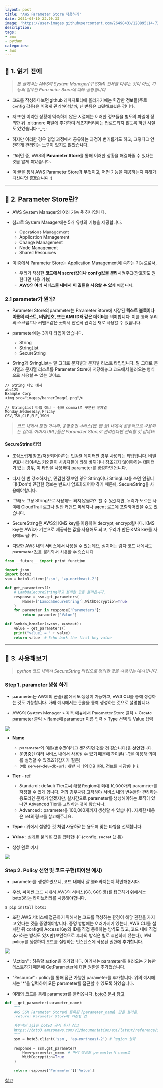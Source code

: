 ```yaml
---
layout: post
title: "AWS Parameter Store 적용하기"
date: 2021-08-10 23:09:35
image: 'https://user-images.githubusercontent.com/26498433/128895114-720e4bb7-e2af-49d0-9815-1b2ec447d119.png'
description:
tags:
- aws
- python
categories:
- aws
---
```

## 📌 1. 읽기 전에
> <cite>본 글에서는 AWS의 System Manager(구 SSM) 전체를 다루는 것이 아닌, 기능의 일부인 Parameter Store에 대해 설명합니다.</cite>

- 코드를 작성하다보면 github 레파지토리에 올라가기에는 민감한 정보들(주로 config 값들)을 어떻게 관리해야할까, 한 번쯤은 고민해보셨을 겁니다. 
  
- 저 또한 이러한 상황에 익숙하지 않은 시절에는 이러한 정보들을 별도의 파일에 정의한 뒤 .gitignore 파일에 추가하여 레포지터리에는 업로드되지 않도록 하던 시절도 있었습니다 -_-;;

- 하지만 이러한 경우 협업 과정에서 공유하는 과정이 번거롭기도 하고, 그렇다고 안전하게 관리되는 느낌이 있지도 않았습니다.

- 그러던 중, AWS의 **Parameter Store**를 통해 이러한 상황을 해결해줄 수 있다는 것을 알게 되었습니다.

- 이 글을 통해 AWS Parameter Store가 무엇이고, 어떤 기능을 제공하는지 이해가 되신다면 좋겠습니다 :)

***

## 📌 2. Parameter Store란?
- AWS System Manager의 여러 기능 중 하나입니다.

- 참고로 System Manager에는 5개 유형의 기능을 제공합니다.
  - Operations Management
  - Application Management
  - Change Management
  - Node Management
  - Shared Resources


- 이 중에서 Parameter Store는 Application Management에 속하는 기능으로서,
    - 우리가 작성한 **코드에서 secret값이나 config값을 분리**시켜주고(암호화도 원한다면 사용 가능)
    - **AWS의 여러 서비스들 내에서 이 값들을 사용할 수 있게** 해줍니다.


### 2.1 parameter가 뭔데?
- Parameter Store의 parameter는 Parameter Store에 저장된 **텍스트 블록이나 이름의 리스트, 비밀번호, 또는 AMI ID와 같은 데이터**를 의미합니다. 이를 통해 우리의 스크립트나 커맨드같은 곳에서 안전히 관리된 채로 사용할 수 있습니다.

- parameter에는 3가지 타입이 있습니다.
    - String
    - StringList
    - SecureString
  
- String과 StringList는 말 그대로 문자열과 문자열 리스트 타입입니다. 말 그대로 문자열과 문자열 리스트를 Parameter Store에 저장해놓고 코드에서 불러오는 형식으로 사용할 수 있는 것이죠.

```
// String 타입 예시
abc123
Example Corp
<img src="images/bannerImage1.png"/>

// StringList 타입 예시 - 쉼표(comma)로 구분된 문자열
Monday,Wednesday,Friday
CSV,TSV,CLF,ELF,JSON
```

> <cite>코드 내에서 뿐만 아니라, 운영중인 서비스(웹, 앱 등) 내에서 공통적으로 사용되는 값(예. 이미지 URL)들은 Parameter Store로 관리한다면 편리할 것 같네요!</cite>

#### SecureString 타입
- 조심스럽게 참조/저장되어야하는 민감한 데이터인 경우 사용되는 타입입니다. 비밀번호나 라이센스 키와같이 사용자들에 의해 바뀌거나 참조되지 않아야하는 데이터가 있는 경우, 이 타입을 사용하여 parameter를 생성하면 됩니다.

- 다시 한 번 강조하지만, 민감한 정보인 경우 String이나 StringList를 쓰면 안됩니다!(Don't) 민감한 정보는 반드시 암호화되어야 하기 때문에, SecureString을 사용해야합니다.

- '그래도 그냥 String으로 사용해도 되지 않을까?' 할 수 있겠지만, 우리가 모르는 사이에 CloudTrail 로그나 일반 커맨드 메세지나 agent 로그에 포함되어있을 수도 있습니다.

- SecureString은 AWS의 KMS key를 이용하여 decrypt, encrypt됩니다. KMS key는 AWS가 기본으로 제공하는 값을 사용해도 되고, 우리가 만든 KMS key를 사용해도 됩니다.

- 다양한 AWS 내의 서비스에서 사용될 수 있는데요, 심지어는 람다 코드 내에서도 parameter 값을 불러와서 사용할 수 있습니다.

```python
from __future__ import print_function
 
import json
import boto3
ssm = boto3.client('ssm', 'ap-northeast-2')

def get_parameters():
    # LambdaSecureString라고 정의한 값을 불러옵니다.
    response = ssm.get_parameters(
        Names=['LambdaSecureString'],WithDecryption=True
    )
    for parameter in response['Parameters']:
        return parameter['Value']
        
def lambda_handler(event, context):
    value = get_parameters()
    print("value1 = " + value)
    return value  # Echo back the first key value
```

***

## 📌 3. 사용해보기
> <cite>python 코드 내에서 SecureString 타입으로 정의한 값을 사용하는 예시입니다.</cite>

### Step 1. parameter 생성 하기
- parameter는 AWS 의 콘솔(웹)에서도 생성이 가능하고, AWS CLI를 통해 생성하는 것도 가능합니다. 아래 예시에서는 콘솔을 통해 생성하는 것으로 설명합니다.

- AWS의 System Manager > 좌측 메뉴에서 Parameter Store 클릭 > Create parameter 클릭 > Name에 parameter 이름 입력 > Type 선택 및 Value 입력 

<img src="https://user-images.githubusercontent.com/26498433/128894733-879fc535-bf62-4849-ba21-151848a98023.png" />

  - **Name**
    - parameter의 이름(변수명이라고 생각하면 편할 것 같습니다)을 선언합니다.
    - 운영중인 여러 서비스 내에서 사용될 수 있기 때문에 하이픈('-')을 이용해 의미를 설명할 수 있겠죠?(갑자기 질문)
    - (예) server-dev-db-url : 개발 서버의 DB URL 정보를 저장합니다.
    
  - **Tier** - [ref](!https://docs.aws.amazon.com/systems-manager/latest/userguide/parameter-store-advanced-parameters.html)
    - Standard : default Tier로써 해당 Region에 최대 10,000개의 parameter를 저장할 수 있게 됩니다. 저의 경우처럼 고작해야 서비스 내의 변수들만 관리하는 용도라면 문제가 없겠지만, 실시간으로 parameter를 생성해야하는 로직이 있다면 Advanced Tier를 고려하는 것이 좋습니다.
    - Advanced : parameter를 100,000개까지 생성할 수 있습니다. 자세한 내용은 ref의 링크를 참고해주세요.
  
  - **Type** : 위에서 설명한 것 처럼 사용하려는 용도에 맞는 타입을 선택합니다.
    
  - **Value** : 실제로 불러올 값을 입력합니다(config, secret 값 등)
    
  - 생성 완료 예시
  <img src="https://user-images.githubusercontent.com/26498433/129469271-f53df10f-30da-4752-9b74-a52aa0be04f9.png" />

### Step 2. Policy 선언 및 코드 구현(파이썬 예시)
- parameter를 생성하였으니, 코드 내에서 잘 불러와지는지 확인해봅시다.

- 우선, 파이썬 코드 내에서 AWS의 서비스(S3, SQS 등)를 접근하기 위해서는 boto3라는 라이브러리를 사용해야합니다.
```bash
$ pip install boto3
```

- 또한 AWS 서비스에 접근하기 위해서는 코드를 작성하는 환경이 해당 권한을 가지고 있다는 것을 증명해야합니다. 증명 방법에는 여러가지가 있는데, AWS CLI를 설치한 뒤 config에 Access Key와 ID를 직접 등록하는 방식도 있고, 코드 내에 직접 추가하는 방식도 있지만(보안적으로 후자의 방식은 별로 추천하지 않는다), IAM policy를 생성하여 코드를 실행하는 인스턴스에 적용된 권한에 추가합니다.

<img src="https://user-images.githubusercontent.com/26498433/129469705-9ee55db1-7718-4f90-b3a1-c43e0a1f9c19.png" />

  - "Action" : 허용할 action을 추가합니다. 여기서는 parameter를 불러오는 기능만 테스트하기 때문에 GetParameter에 대한 권한을 추가했습니다.
  - "Resource" : policy를 통해 접근 가능한 parameter를 추가합니다. 위의 예시에서는 '*'을 입력하여 모든 parameter를 접근할 수 있도록 하였습니다. 

- 아래의 코드를 통해 parameter를 불러옵니다. [boto3 문서 참고](https://boto3.amazonaws.com/v1/documentation/api/latest/reference/services/ssm.html#SSM.Client.get_parameter)

```python
def __get_parameter(parameter_name):
    """
    AWS SSM Parameter Store에 등록된 {parameter_name} 값을 불러옴.
    :return: Parameter Store에 저장된 값
    
    세부적인 api는 boto3 공식 문서 참고
    https://boto3.amazonaws.com/v1/documentation/api/latest/reference/services/ssm.html#SSM.Client.get_parameter
    """
    ssm = boto3.client('ssm', 'ap-northeast-2') # Region 입력
    
    response = ssm.get_parameter(
        Name=parameter_name, # 미리 생성한 parameter의 name값
        WithDecryption=True
    )

    return response['Parameter']['Value']
```
  

[참고](!https://docs.aws.amazon.com/systems-manager/latest/userguide/param-create-cli.html#param-create-cli-securestring)